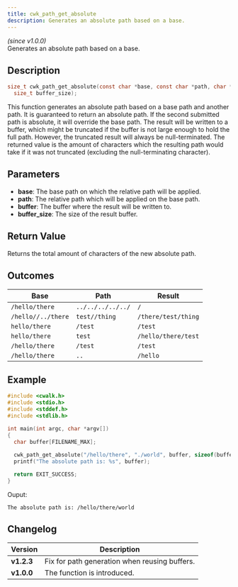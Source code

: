 ```yaml
---
title: cwk_path_get_absolute
description: Generates an absolute path based on a base.
---
```


_(since v1.0.0)_  
Generates an absolute path based on a base.

## Description
```c
size_t cwk_path_get_absolute(const char *base, const char *path, char *buffer,
  size_t buffer_size);
```

This function generates an absolute path based on a base path and another path. It is guaranteed to return an absolute path. If the second submitted path is absolute, it will override the base path. The result will be written to a buffer, which might be truncated if the buffer is not large enough to hold the full path. However, the truncated result will always be null-terminated. The returned value is the amount of characters which the resulting path would take if it was not truncated (excluding the null-terminating character).

## Parameters
 * **base**: The base path on which the relative path will be applied.
 * **path**: The relative path which will be applied on the base path.
 * **buffer**: The buffer where the result will be written to.
 * **buffer_size**: The size of the result buffer.

## Return Value
Returns the total amount of characters of the new absolute path.

## Outcomes

| Base                 | Path                | Result                |
|----------------------|---------------------|-----------------------|
| ``/hello/there``     | ``../../../../../`` | ``/``                 |
| ``/hello//../there`` | ``test//thing``     | ``/there/test/thing`` |
| ``hello/there``      | ``/test``           | ``/test``             |
| ``hello/there``      | ``test``            | ``/hello/there/test`` |
| ``/hello/there``     | ``/test``           | ``/test``             |
| ``/hello/there``     | ``..``              | ``/hello``            |

## Example
```c
#include <cwalk.h>
#include <stdio.h>
#include <stddef.h>
#include <stdlib.h>

int main(int argc, char *argv[])
{
  char buffer[FILENAME_MAX];
  
  cwk_path_get_absolute("/hello/there", "./world", buffer, sizeof(buffer));
  printf("The absolute path is: %s", buffer);

  return EXIT_SUCCESS;
}
```

Ouput:
```
The absolute path is: /hello/there/world
```

## Changelog

| Version    | Description                                            |
|------------|--------------------------------------------------------|
| **v1.2.3** | Fix for path generation when reusing buffers.          |
| **v1.0.0** | The function is introduced.                            |
